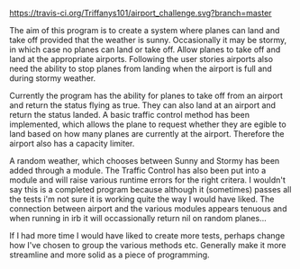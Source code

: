 https://travis-ci.org/Triffanys101/airport_challenge.svg?branch=master

The aim of this program is to create a system where planes can land and take off provided that the weather is sunny. Occasionally it may be stormy, in which case no planes can land or take off. Allow planes to take off and land at the appropriate airports. Following the user stories airports also need the ability to stop planes from landing when the airport is full and during stormy weather.

Currently the program has the ability for planes to take off from an airport and return the status flying as true. They can also land at an airport and return the status landed. A basic traffic control method has been implemented, which allows the plane to request whether they are egible to land based on how many planes are currently at the airport. Therefore the airport also has a capacity limiter.

A random weather, which chooses between Sunny and Stormy has been added through a module. The Traffic Control has also been put into a module and will raise various runtime errors for the right critera. I wouldn't say this is a completed program because although it (sometimes) passes all the tests i'm not sure it is working quite the way I would have liked. The connection between airport and the various modules appears tenuous and when running in irb it will occassionally return nil on random planes...

If I had more time I would have liked to create more tests, perhaps change how I've chosen to group the various methods etc. Generally make it more streamline and more solid as a piece of programming.
